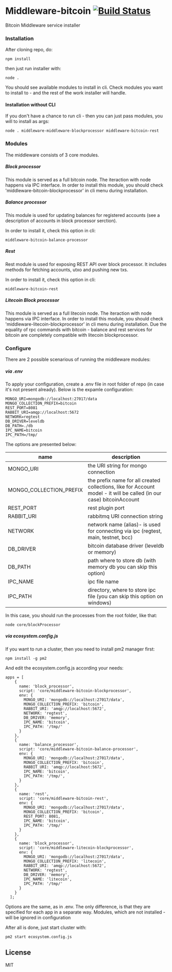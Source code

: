 # Middleware-bitcoin [![Build Status](https://travis-ci.org/ChronoBank/middleware-bitcoin.svg?branch=master)](https://travis-ci.org/ChronoBank/middleware-bitcoin)

Bitcoin Middleware service installer

### Installation

After cloning repo, do:
```
npm install
```

then just run installer with:
```
node .
```

You should see available modules to install in cli. Check modules you want to install to - and the rest of the work installer will handle.

#### Installation without CLI

If you don't have a chance to run cli - then you can just pass modules, you will to install as args:

```
node . middleware-middleware-blockprocessor middleware-bitcoin-rest
```

### Modules
The middleware consists of 3 core modules.

##### Block processor
This module is served as a full bitcoin node. The iteraction with node happens via IPC interface. In order to install this module, you should сheck 'middleware-bitcoin-blockprocessor' in cli menu during installation.

##### Balance processor
This module is used for updating balances for registered accounts (see a description of accounts in block processor serction).

In order to install it, check this option in cli:
```
middleware-bitcoin-balance-processor
```

##### Rest
Rest module is used for exposing REST API over block processor. It includes methods for fetching accounts, utxo and pushing new txs.

In order to install it, check this option in cli:
```
middleware-bitcoin-rest
```

##### Litecoin Block processor
This module is served as a full litecoin node. The iteraction with node happens via IPC interface. In order to install this module, you should сheck 'middleware-litecoin-blockprocessor' in cli menu during installation. Due the equality of rpc commands with bitcoin - balance and rest services for bitcoin are completely compatible with litecoin blockprocessor.

### Configure
There are 2 possible scenarious of running the middleware modules:

##### via .env

To apply your configuration, create a .env file in root folder of repo (in case it's not present already).
Below is the expamle configuration:

```
MONGO_URI=mongodb://localhost:27017/data
MONGO_COLLECTION_PREFIX=bitcoin
REST_PORT=8081
RABBIT_URI=amqp://localhost:5672
NETWORK=regtest
DB_DRIVER=leveldb
DB_PATH=./db
IPC_NAME=bitcoin
IPC_PATH=/tmp/
```

The options are presented below:

| name | description|
| ------ | ------ |
| MONGO_URI   | the URI string for mongo connection
| MONGO_COLLECTION_PREFIX   | the prefix name for all created collections, like for Account model - it will be called (in our case) bitcoinAccount
| REST_PORT   | rest plugin port
| RABBIT_URI   | rabbitmq URI connection string
| NETWORK   | network name (alias)- is used for connecting via ipc (regtest, main, testnet, bcc)
| DB_DRIVER   | bitcoin database driver (leveldb or memory)
| DB_PATH   | path where to store db (with memory db you can skip this option)
| IPC_NAME   | ipc file name
| IPC_PATH   | directory, where to store ipc file (you can skip this option on windows)




In this case, you should run the processes from the root folder, like that:
```
node core/blockProcessor
```

##### via ecosystem.config.js

If you want to run a cluster, then you need to install pm2 manager first:
```
npm install -g pm2
```

And edit the ecosystem.config.js according your needs:
```
apps = [
    {
      name: 'block_processor',
      script: 'core/middleware-bitcoin-blockprocessor',
      env: {
        MONGO_URI: 'mongodb://localhost:27017/data',
        MONGO_COLLECTION_PREFIX: 'bitcoin',
        RABBIT_URI: 'amqp://localhost:5672',
        NETWORK: 'regtest',
        DB_DRIVER: 'memory',
        IPC_NAME: 'bitcoin',
        IPC_PATH: '/tmp/'
      }
    },
    {
      name: 'balance_processor',
      script: 'core/middleware-bitcoin-balance-processor',
      env: {
        MONGO_URI: 'mongodb://localhost:27017/data',
        MONGO_COLLECTION_PREFIX: 'bitcoin',
        RABBIT_URI: 'amqp://localhost:5672',
        IPC_NAME: 'bitcoin',
        IPC_PATH: '/tmp/',
      }
    },
    {
      name: 'rest',
      script: 'core/middleware-bitcoin-rest',
      env: {
        MONGO_URI: 'mongodb://localhost:27017/data',
        MONGO_COLLECTION_PREFIX: 'bitcoin',
        REST_PORT: 8081,
        IPC_NAME: 'bitcoin',
        IPC_PATH: '/tmp/'
      }
    },
    {
      name: 'block_processor',
      script: 'core/middleware-litecoin-blockprocessor',
      env: {
        MONGO_URI: 'mongodb://localhost:27017/data',
        MONGO_COLLECTION_PREFIX: 'litecoin',
        RABBIT_URI: 'amqp://localhost:5672',
        NETWORK: 'regtest',
        DB_DRIVER: 'memory',
        IPC_NAME: 'litecoin',
        IPC_PATH: '/tmp/'
      }
    }
  ];
```

Options are the same, as in .env. The only difference, is that they are specified for each app in a separate way.
Modules, which are not installed - will be ignored in configuration

After all is done, just start cluster with:
```
pm2 start ecosystem.config.js
```


License
----

MIT